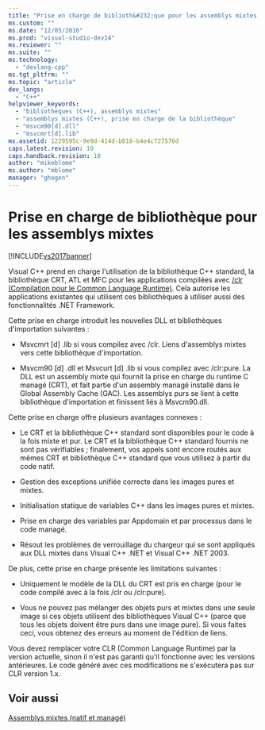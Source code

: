 ```yaml
---
title: "Prise en charge de biblioth&#232;que pour les assemblys mixtes | Microsoft Docs"
ms.custom: ""
ms.date: "12/05/2016"
ms.prod: "visual-studio-dev14"
ms.reviewer: ""
ms.suite: ""
ms.technology: 
  - "devlang-cpp"
ms.tgt_pltfrm: ""
ms.topic: "article"
dev_langs: 
  - "C++"
helpviewer_keywords: 
  - "bibliothèques (C++), assemblys mixtes"
  - "assemblys mixtes (C++), prise en charge de la bibliothèque"
  - "msvcm90[d].dll"
  - "msvcmrt[d].lib"
ms.assetid: 1229595c-9e9d-414d-b018-b4e4c727576d
caps.latest.revision: 10
caps.handback.revision: 10
author: "mikeblome"
ms.author: "mblome"
manager: "ghogen"
---
```

# Prise en charge de biblioth&#232;que pour les assemblys mixtes
[!INCLUDE[vs2017banner](../assembler/inline/includes/vs2017banner.md)]

Visual C\+\+ prend en charge l'utilisation de la bibliothèque C\+\+ standard, la bibliothèque CRT, ATL et MFC pour les applications compilées avec [\/clr \(Compilation pour le Common Language Runtime\)](../build/reference/clr-common-language-runtime-compilation.md).  Cela autorise les applications existantes qui utilisent ces bibliothèques à utiliser aussi des fonctionnalités .NET Framework.  
  
 Cette prise en charge introduit les nouvelles DLL et bibliothèques d'importation suivantes :  
  
-   Msvcmrt \[d\] .lib si vous compilez avec \/clr.  Liens d'assemblys mixtes vers cette bibliothèque d'importation.  
  
-   Msvcm90 \[d\] .dll et Msvcurt \[d\] .lib si vous compilez avec \/clr:pure.  La DLL est un assembly mixte qui fournit la prise en charge du runtime C managé \(CRT\), et fait partie d'un assembly managé installé dans le Global Assembly Cache \(GAC\).  Les assemblys purs se lient à cette bibliothèque d'importation et finissent liés à Msvcm90.dll.  
  
 Cette prise en charge offre plusieurs avantages connexes :  
  
-   Le CRT et la bibliothèque C\+\+ standard sont disponibles pour le code à la fois mixte et pur.  Le CRT et la bibliothèque C\+\+ standard fournis ne sont pas vérifiables ; finalement, vos appels sont encore routés aux mêmes CRT et bibliothèque C\+\+ standard que vous utilisez à partir du code natif.  
  
-   Gestion des exceptions unifiée correcte dans les images pures et mixtes.  
  
-   Initialisation statique de variables C\+\+ dans les images pures et mixtes.  
  
-   Prise en charge des variables par Appdomain et par processus dans le code managé.  
  
-   Résout les problèmes de verrouillage du chargeur qui se sont appliqués aux DLL mixtes dans Visual C\+\+ .NET et Visual C\+\+ .NET 2003.  
  
 De plus, cette prise en charge présente les limitations suivantes :  
  
-   Uniquement le modèle de la DLL du CRT est pris en charge \(pour le code compilé avec à la fois \/clr ou \/clr:pure\).  
  
-   Vous ne pouvez pas mélanger des objets purs et mixtes dans une seule image si ces objets utilisent des bibliothèques Visual C\+\+ \(parce que tous les objets doivent être purs dans une image pure\).  Si vous faites ceci, vous obtenez des erreurs au moment de l'édition de liens.  
  
 Vous devez remplacer votre CLR \(Common Language Runtime\) par la version actuelle, sinon il n'est pas garanti qu'il fonctionne avec les versions antérieures.  Le code généré avec ces modifications ne s'exécutera pas sur CLR version 1.x.  
  
## Voir aussi  
 [Assemblys mixtes \(natif et managé\)](../dotnet/mixed-native-and-managed-assemblies.md)